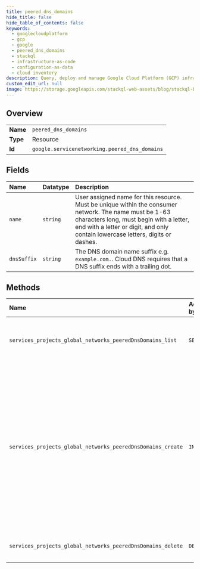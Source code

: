 ```yaml
---
title: peered_dns_domains
hide_title: false
hide_table_of_contents: false
keywords:
  - googlecloudplatform
  - gcp
  - google
  - peered_dns_domains
  - stackql
  - infrastructure-as-code
  - configuration-as-data
  - cloud inventory
description: Query, deploy and manage Google Cloud Platform (GCP) infrastructure and resources using SQL
custom_edit_url: null
image: https://storage.googleapis.com/stackql-web-assets/blog/stackql-blog-post-featured-image.png
---
```

  
    

## Overview
<table><tbody>
<tr><td><b>Name</b></td><td><code>peered_dns_domains</code></td></tr>
<tr><td><b>Type</b></td><td>Resource</td></tr>
<tr><td><b>Id</b></td><td><code>google.servicenetworking.peered_dns_domains</code></td></tr>
</tbody></table>

## Fields
| Name | Datatype | Description |
|:-----|:---------|:------------|
| `name` | `string` | User assigned name for this resource. Must be unique within the consumer network. The name must be 1-63 characters long, must begin with a letter, end with a letter or digit, and only contain lowercase letters, digits or dashes. |
| `dnsSuffix` | `string` | The DNS domain name suffix e.g. `example.com.`. Cloud DNS requires that a DNS suffix ends with a trailing dot. |
## Methods
| Name | Accessible by | Required Params | Description |
|:-----|:--------------|:----------------|:------------|
| `services_projects_global_networks_peeredDnsDomains_list` | `SELECT` | `parent` | Lists peered DNS domains for a connection. |
| `services_projects_global_networks_peeredDnsDomains_create` | `INSERT` | `parent` | Creates a peered DNS domain which sends requests for records in given namespace originating in the service producer VPC network to the consumer VPC network to be resolved. |
| `services_projects_global_networks_peeredDnsDomains_delete` | `DELETE` | `name` | Deletes a peered DNS domain. |
